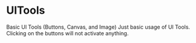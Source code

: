 # UITools
Basic UI Tools (Buttons, Canvas, and Image)
Just basic usage of UI Tools. Clicking on the buttons will not activate anything.
